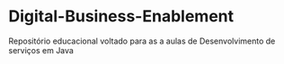 # Digital-Business-Enablement

Repositório educacional voltado para as a aulas de Desenvolvimento de serviços em Java 
